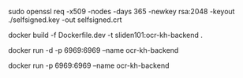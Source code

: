 sudo openssl req -x509 -nodes -days 365 -newkey rsa:2048 -keyout ./selfsigned.key -out selfsigned.crt


docker build -f Dockerfile.dev -t sliden101:ocr-kh-backend .


docker run -d -p 6969:6969 –name ocr-kh-backend 

docker run -p 6969:6969 –name ocr-kh-backend 



